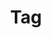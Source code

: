 ---
title: "Tag"
layout: tags
permalink: /tags/
author_profile: true
sidebar_main: true
sidebar:
  nav: home
---
